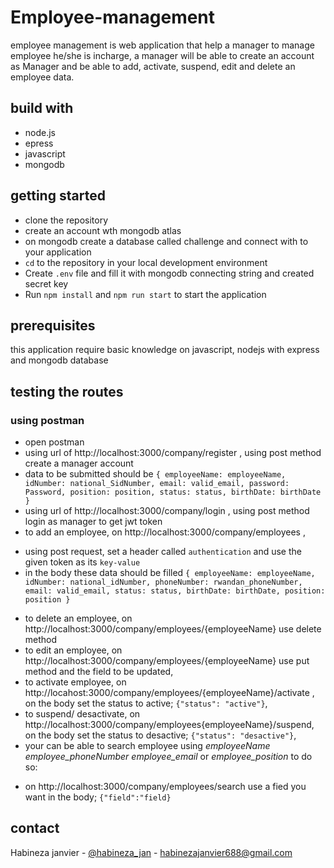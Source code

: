 # Employee-management

employee management is web application that help a manager to manage employee he/she is incharge, a manager will be able to create an account as Manager and be able to add, activate, suspend, edit and delete an employee data.

## build with

* node.js
* epress
* javascript
* mongodb

## getting started 

- clone the repository
- create an account wth mongodb atlas
- on mongodb create a database called challenge and connect with to your application
- `cd` to the repository in your local development environment
- Create `.env` file and fill it with mongodb connecting string and created secret key
- Run `npm install` and `npm run start` to start the application 

## prerequisites 

this application require basic knowledge on javascript, nodejs with express and mongodb database

## testing the routes

### using postman

- open postman
- using url of http://localhost:3000/company/register , using post method create a manager account
- data to be submitted should be
`{
    employeeName: employeeName,
    idNumber: national_SidNumber,
    email: valid_email,
    password: Password,
    position: position,
    status: status,
    birthDate: birthDate  
}`
- using url of http://localhost:3000/company/login , using post method login as manager to get jwt token
- to add an employee, on http://localhost:3000/company/employees , 
* using post request, set a header called `authentication` and use the given token as its `key-value`
* in the body these data should be filled
`{
    employeeName: employeeName,
    idNumber: national_idNumber,
    phoneNumber: rwandan_phoneNumber,
    email: valid_email,
    status: status,
    birthDate: birthDate,
    position: position
}`
- to delete an employee, on http://localhost:3000/company/employees/{employeeName} use delete method
- to edit an employee, on http://localhost:3000/company/employees/{employeeName} use put method and the field to be updated,
- to activate employee, on http://locahost:3000/company/employees/{employeeName}/activate , on the body set the status to active; `{"status": "active"}`,
- to suspend/ desactivate, on http://localhost:3000/company/employees{employeeName}/suspend, on the body set the status to desactive; `{"status": "desactive"}`,
- your can be able to search employee using *employeeName* *employee_phoneNumber* *employee_email* or *employee_position* to do so: 
* on http://localhost:3000/company/employees/search use a fied you want in the body; `{"field":"field}`

## contact

Habineza janvier - [@habineza_jan](https://twitter.com/habineza_jan) - habinezajanvier688@gmail.com